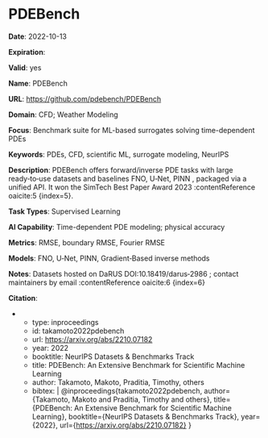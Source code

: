 # PDEBench

**Date**: 2022-10-13

**Expiration**: 

**Valid**: yes

**Name**: PDEBench

**URL**: https://github.com/pdebench/PDEBench

**Domain**: CFD; Weather Modeling

**Focus**: Benchmark suite for ML-based surrogates solving time-dependent PDEs

**Keywords**: PDEs, CFD, scientific ML, surrogate modeling, NeurIPS

**Description**: PDEBench offers forward/inverse PDE tasks with large ready‑to‑use datasets and baselines  FNO, U‑Net, PINN , packaged via a unified API. It won the SimTech Best Paper Award 2023 :contentReference oaicite:5 {index=5}. 

**Task Types**: Supervised Learning

**AI Capability**: Time-dependent PDE modeling; physical accuracy

**Metrics**: RMSE, boundary RMSE, Fourier RMSE

**Models**: FNO, U‑Net, PINN, Gradient‑Based inverse methods

**Notes**: Datasets hosted on DaRUS  DOI:10.18419/darus‑2986 ; contact maintainers by email :contentReference oaicite:6 {index=6}

**Citation**:

-
  - type: inproceedings
  - id: takamoto2022pdebench
  - url: https://arxiv.org/abs/2210.07182
  - year: 2022
  - booktitle: NeurIPS Datasets & Benchmarks Track
  - title: PDEBench: An Extensive Benchmark for Scientific Machine Learning
  - author: Takamoto, Makoto, Praditia, Timothy, others
  - bibtex: |
      @inproceedings{takamoto2022pdebench,
        author={Takamoto, Makoto and Praditia, Timothy and others},
        title={PDEBench: An Extensive Benchmark for Scientific Machine Learning},
        booktitle={NeurIPS Datasets & Benchmarks Track},
        year={2022},
        url={https://arxiv.org/abs/2210.07182}
      }


